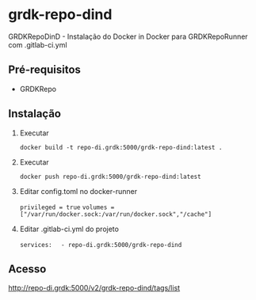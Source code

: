 # grdk-repo-dind

GRDKRepoDinD - Instalação do Docker in Docker para GRDKRepoRunner com .gitlab-ci.yml

## Pré-requisitos

* GRDKRepo

## Instalação

1. Executar

	``docker build -t repo-di.grdk:5000/grdk-repo-dind:latest .``

2. Executar

	``docker push repo-di.grdk:5000/grdk-repo-dind:latest``

3. Editar config.toml no docker-runner

	``privileged = true``
	``volumes = ["/var/run/docker.sock:/var/run/docker.sock","/cache"]``
	
4. Editar .gitlab-ci.yml do projeto

	``services:``
	``  - repo-di.grdk:5000/grdk-repo-dind``

## Acesso

http://repo-di.grdk:5000/v2/grdk-repo-dind/tags/list

